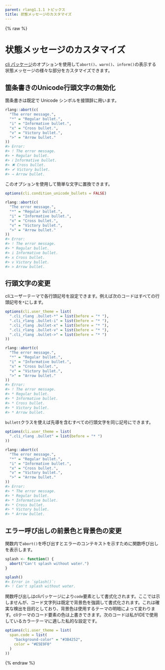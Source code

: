 ```yaml
---
parent: rlang1.1.1 トピックス
title: 状態メッセージのカスタマイズ
---
```


{% raw %}

# 状態メッセージのカスタマイズ

[cli パッケージ](https://cli.r-lib.org)のオプションを使用して`abort()`、`warn()`、`inform()`の表示する状態メッセージの様々な部分をカスタマイズできます。

## 箇条書きのUnicode行頭文字の無効化

箇条書きは既定で Unicode シンボルを接頭辞に用います。

```r
rlang::abort(c(
  "The error message.",
  "*" = "Regular bullet.",
  "i" = "Informative bullet.",
  "x" = "Cross bullet.",
  "v" = "Victory bullet.",
  ">" = "Arrow bullet."
))
#> Error:
#> ! The error message.
#> • Regular bullet.
#> ℹ Informative bullet.
#> ✖ Cross bullet.
#> ✔ Victory bullet.
#> → Arrow bullet.
```

このオプションを使用して簡単な文字に置換できます。

```r
options(cli.condition_unicode_bullets = FALSE)

rlang::abort(c(
  "The error message.",
  "*" = "Regular bullet.",
  "i" = "Informative bullet.",
  "x" = "Cross bullet.",
  "v" = "Victory bullet.",
  ">" = "Arrow bullet."
))
#> Error:
#> ! The error message.
#> * Regular bullet.
#> i Informative bullet.
#> x Cross bullet.
#> v Victory bullet.
#> > Arrow bullet.
```

## 行頭文字の変更

cliユーザーテーマで各行頭記号を設定できます。例えば次のコードはすべての行頭記号を`*`にします。

```r
options(cli.user_theme = list(
  ".cli_rlang .bullet-*" = list(before = "* "),
  ".cli_rlang .bullet-i" = list(before = "* "),
  ".cli_rlang .bullet-x" = list(before = "* "),
  ".cli_rlang .bullet-v" = list(before = "* "),
  ".cli_rlang .bullet->" = list(before = "* ")
))

rlang::abort(c(
  "The error message.",
  "*" = "Regular bullet.",
  "i" = "Informative bullet.",
  "x" = "Cross bullet.",
  "v" = "Victory bullet.",
  ">" = "Arrow bullet."
))
#> Error:
#> ! The error message.
#> * Regular bullet.
#> * Informative bullet.
#> * Cross bullet.
#> * Victory bullet.
#> * Arrow bullet.
```

`bullett`クラスを使えば先導を含むすべての行頭文字を同じ記号にできます。

```r
options(cli.user_theme = list(
  ".cli_rlang .bullet" = list(before = "* ")
))

rlang::abort(c(
  "The error message.",
  "*" = "Regular bullet.",
  "i" = "Informative bullet.",
  "x" = "Cross bullet.",
  "v" = "Victory bullet.",
  ">" = "Arrow bullet."
))
#> Error:
#> * The error message.
#> * Regular bullet.
#> * Informative bullet.
#> * Cross bullet.
#> * Victory bullet.
#> * Arrow bullet.
```

## エラー呼び出しの前景色と背景色の変更

関数内で`abort()`を呼び出すとエラーのコンテキストを示すために関数呼び出しを表示します。

```r
splash <- function() {
  abort("Can't splash without water.")
}

splash()
#> Error in `splash()`:
#> ! Can't splash without water.
```

関数呼び出しはcliパッケージにより`code`要素として書式化されます。ここでは示しませんが、コード文字列は既定で背景色を強調して書式化されます。これは確実な検出を目的としており、背景色は使用するテーマの明暗によって変わります。cliテーマのコード要素の色は上書きできます。次のコードは私がIDEで使用しているカラーテーマに適した私的な設定です。

```r
options(cli.user_theme = list(
  span.code = list(
    "background-color" = "#3B4252",
    color = "#E5E9F0"
  )
))
```

{% endraw %}
